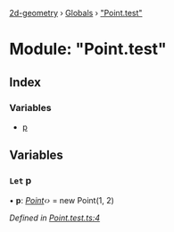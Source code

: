 [2d-geometry](../README.md) › [Globals](../globals.md) › ["Point.test"](_point_test_.md)

# Module: "Point.test"

## Index

### Variables

* [p](_point_test_.md#let-p)

## Variables

### `Let` p

• **p**: *[Point](../classes/_point_.point.md)‹›* = new Point(1, 2)

*Defined in [Point.test.ts:4](https://github.com/ruffythepirate/ts-geometry-2d/blob/217fd37/src/Point.test.ts#L4)*
